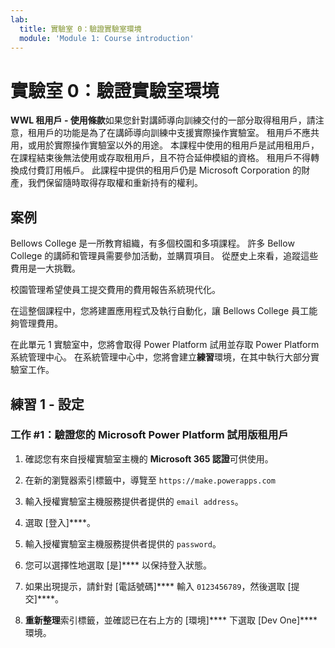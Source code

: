```yaml
---
lab:
  title: 實驗室 0：驗證實驗室環境
  module: 'Module 1: Course introduction'
---
```


# 實驗室 0：驗證實驗室環境

**WWL 租用戶 - 使用條款**如果您針對講師導向訓練交付的一部分取得租用戶，請注意，租用戶的功能是為了在講師導向訓練中支援實際操作實驗室。 租用戶不應共用，或用於實際操作實驗室以外的用途。 本課程中使用的租用戶是試用租用戶，在課程結束後無法使用或存取租用戶，且不符合延伸模組的資格。 租用戶不得轉換成付費訂用帳戶。 此課程中提供的租用戶仍是 Microsoft Corporation 的財產，我們保留隨時取得存取權和重新持有的權利。 

## 案例

Bellows College 是一所教育組織，有多個校園和多項課程。 許多 Bellow College 的講師和管理員需要參加活動，並購買項目。 從歷史上來看，追蹤這些費用是一大挑戰。

校園管理希望使員工提交費用的費用報告系統現代化。 

在這整個課程中，您將建置應用程式及執行自動化，讓 Bellows College 員工能夠管理費用。

在此單元 1 實驗室中，您將會取得 Power Platform 試用並存取 Power Platform 系統管理中心。 在系統管理中心中，您將會建立**練習**環境，在其中執行大部分實驗室工作。


## 練習 1 - 設定

### 工作 #1：驗證您的 Microsoft Power Platform 試用版租用戶

1.  確認您有來自授權實驗室主機的 **Microsoft 365 認證**可供使用。 

2.  在新的瀏覽器索引標籤中，導覽至 `https://make.powerapps.com`

3.  輸入授權實驗室主機服務提供者提供的 `email address`。 

4.  選取 [登入]****。 

5.  輸入授權實驗室主機服務提供者提供的 `password`。 

6.  您可以選擇性地選取 [是]**** 以保持登入狀態。

7.  如果出現提示，請針對 [電話號碼]**** 輸入 `0123456789`，然後選取 [提交]****。

8.  **重新整理**索引標籤，並確認已在右上方的 [環境]**** 下選取 [Dev One]**** 環境。 

